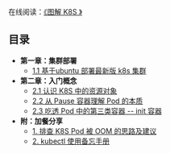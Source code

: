 
在线阅读：[《图解 K8S 》](https://k8s.iswbm.com)

## 目录 

- **第一章：集群部署**
   * [1.1 基于ubuntu 部署最新版 k8s 集群](https://k8s.iswbm.com/c01/p01_depoly-kubernetes-cluster-with-kubelet.html)
- **第二章：入门概念**
   * [2.1 认识 K8S 中的资源对象](https://k8s.iswbm.com/c02/p01_kubernetes-resource-objects.html)
   * [2.2 从 Pause 容器理解 Pod 的本质](https://k8s.iswbm.com/c02/p02_learn-kubernetes-pod-via-pause-container.html)
   * [2.3 吃透 Pod 中的第三类容器 -- init 容器](https://k8s.iswbm.com/c02/p03_kubernetes-pod-init-container.html)
- **附：加餐分享**
   * [1. 排查 K8S Pod 被 OOM 的思路及建议](https://k8s.iswbm.com/extra/p01_k8s-pod-oom-analysis.html)
   * [2. kubectl 使用备忘手册](https://k8s.iswbm.com/extra/p02_kubectl-guide.html)

